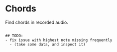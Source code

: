 # Chords
Find chords in recorded audio.

```

## TODO:
- fix issue with highest note missing frequently
  - (take some data, and inspect it)
